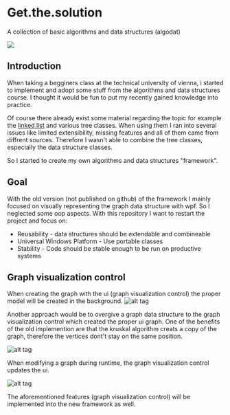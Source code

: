 # Get.the.solution
A collection of basic algorithms and data structures (algodat)

[<img src="https://ci.appveyor.com/api/projects/status/github/mfe-/Get.the.solution?branch=master&svg=true">](https://ci.appveyor.com/project/mfe-/get-the-solution)

## Introduction
When taking a begginers class at the technical university of vienna, i started to 
implement and adopt some stuff from the algorithms and data structures course.
I thought it would be fun to put my recently gained knowledge into practice.

Of course there already exist some material regarding the topic for example the
[linked list](https://msdn.microsoft.com/en-us/library/he2s3bh7(v=vs.110).aspx) and various tree classes.
When using them I ran into several issues like limited extensibility, missing features and all of them came from diffrent sources. Therefore I wasn't able to combine the tree classes, especially the data structure classes.

So I started to create my own algorithms and data structures "framework".

## Goal
With the old version (not published on github) of the framework I mainly focused on visually representing the graph data structure with wpf.
So I neglected some oop aspects.
With this repository I want to restart the project and focus on:

* Reusability - data structures should be extendable and combineable
* Universal Windows Platform - Use portable classes
* Stability - Code should be stable enough to be run on productive systems

## Graph visualization control

When creating the graph with the ui (graph visualization control) the proper model will be created in the background. 
![alt tag](http://i.imgur.com/4WS122c.gif)

Another approach would be to overgive a graph data structure to the graph visualization control which created the proper ui graph.
One of the benefits of the old implemention are that the kruskal algorithm creats a copy of the graph, therefore the vertices dont't stay on the same position.

![alt tag](http://i.imgur.com/6KQueHc.gif)

When modifying a graph during runtime, the graph visualization control updates the ui. 

![alt tag](http://i.imgur.com/M1YcpDV.gif)

The aforementioned features (graph visualization control) will be implemented into the new framework as well.